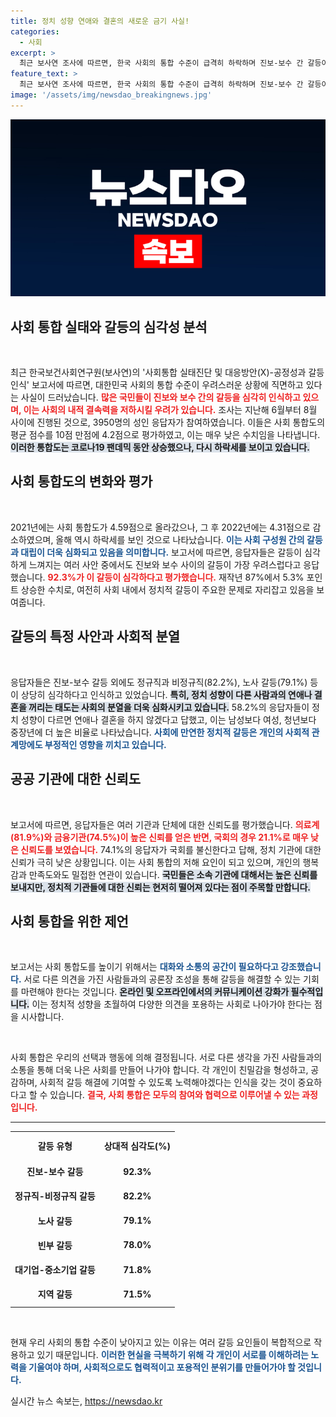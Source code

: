 ```yaml
---
title: 정치 성향 연애와 결혼의 새로운 금기 사실!
categories:
  - 사회
excerpt: >
  최근 보사연 조사에 따르면, 한국 사회의 통합 수준이 급격히 하락하며 진보-보수 간 갈등이 심화되고 있습니다. 10명 중 9명이 정치 성향 차이를 심각하게 느끼고, 절반은 연애도 거부한다고 답했습니다. 국회에 대한 불신도 74%에 달해, 사회 통합의 길은 더욱 멀어 보입니다.
feature_text: >
  최근 보사연 조사에 따르면, 한국 사회의 통합 수준이 급격히 하락하며 진보-보수 간 갈등이 심화되고 있습니다. 10명 중 9명이 정치 성향 차이를 심각하게 느끼고, 절반은 연애도 거부한다고 답했습니다. 국회에 대한 불신도 74%에 달해, 사회 통합의 길은 더욱 멀어 보입니다.
image: '/assets/img/newsdao_breakingnews.jpg'
---
```


<p><img src="/assets/img/newsdao_breakingnews.jpg" alt="pcversion 속보" /></p>

<h2 data-ke-size="size26">사회 통합 실태와 갈등의 심각성 분석</h2>

<p data-ke-size="size16">&nbsp;</p>

<p>최근 한국보건사회연구원(보사연)의 '사회통합 실태진단 및 대응방안(Ⅹ)-공정성과 갈등 인식' 보고서에 따르면, 대한민국 사회의 통합 수준이 우려스러운 상황에 직면하고 있다는 사실이 드러났습니다. <b><span style="color: #ee2323;">많은 국민들이 진보와 보수 간의 갈등을 심각히 인식하고 있으며, 이는 사회의 내적 결속력을 저하시킬 우려가 있습니다.</span></b> 조사는 지난해 6월부터 8월 사이에 진행된 것으로, 3950명의 성인 응답자가 참여하였습니다. 이들은 사회 통합도의 평균 점수를 10점 만점에 4.2점으로 평가하였고, 이는 매우 낮은 수치임을 나타냅니다. <b><span style="background-color: #21538527;">이러한 통합도는 코로나19 팬데믹 동안 상승했으나, 다시 하락세를 보이고 있습니다.</span></b> </p>

<h2 data-ke-size="size26">사회 통합도의 변화와 평가</h2>

<p data-ke-size="size16">&nbsp;</p>

<p>2021년에는 사회 통합도가 4.59점으로 올라갔으나, 그 후 2022년에는 4.31점으로 감소하였으며, 올해 역시 하락세를 보인 것으로 나타났습니다. <b><span style="color: #1a5490;">이는 사회 구성원 간의 갈등과 대립이 더욱 심화되고 있음을 의미합니다.</span></b> 보고서에 따르면, 응답자들은 갈등이 심각하게 느껴지는 여러 사안 중에서도 진보와 보수 사이의 갈등이 가장 우려스럽다고 응답했습니다. <b><span style="color: #ee2323;">92.3%가 이 갈등이 심각하다고 평가했습니다.</span></b> 재작년 87%에서 5.3% 포인트 상승한 수치로, 여전히 사회 내에서 정치적 갈등이 주요한 문제로 자리잡고 있음을 보여줍니다.</p>

<h2 data-ke-size="size26">갈등의 특정 사안과 사회적 분열</h2>

<p data-ke-size="size16">&nbsp;</p>

<p>응답자들은 진보-보수 갈등 외에도 정규직과 비정규직(82.2%), 노사 갈등(79.1%) 등이 상당히 심각하다고 인식하고 있었습니다. <b><span style="background-color: #21538527;">특히, 정치 성향이 다른 사람과의 연애나 결혼을 꺼리는 태도는 사회의 분열을 더욱 심화시키고 있습니다.</span></b> 58.2%의 응답자들이 정치 성향이 다르면 연애나 결혼을 하지 않겠다고 답했고, 이는 남성보다 여성, 청년보다 중장년에 더 높은 비율로 나타났습니다. <b><span style="color: #1a5490;">사회에 만연한 정치적 갈등은 개인의 사회적 관계망에도 부정적인 영향을 끼치고 있습니다.</span></b> </p>

<h2 data-ke-size="size26">공공 기관에 대한 신뢰도</h2>

<p data-ke-size="size16">&nbsp;</p>

<p>보고서에 따르면, 응답자들은 여러 기관과 단체에 대한 신뢰도를 평가했습니다. <b><span style="color: #ee2323;">의료계(81.9%)와 금융기관(74.5%)이 높은 신뢰를 얻은 반면, 국회의 경우 21.1%로 매우 낮은 신뢰도를 보였습니다.</span></b> 74.1%의 응답자가 국회를 불신한다고 답해, 정치 기관에 대한 신뢰가 극히 낮은 상황입니다. 이는 사회 통합의 저해 요인이 되고 있으며, 개인의 행복감과 만족도와도 밀접한 연관이 있습니다. <b><span style="background-color: #21538527;">국민들은 소속 기관에 대해서는 높은 신뢰를 보내지만, 정치적 기관들에 대한 신뢰는 현저히 떨어져 있다는 점이 주목할 만합니다.</span></b> </p>

<h2 data-ke-size="size26">사회 통합을 위한 제언</h2>

<p data-ke-size="size16">&nbsp;</p>

<p>보고서는 사회 통합도를 높이기 위해서는 <b><span style="color: #1a5490;">대화와 소통의 공간이 필요하다고 강조했습니다.</span></b> 서로 다른 의견을 가진 사람들과의 공론장 조성을 통해 갈등을 해결할 수 있는 기회를 마련해야 한다는 것입니다. <b><span style="background-color: #21538527;">온라인 및 오프라인에서의 커뮤니케이션 강화가 필수적입니다.</span></b> 이는 정치적 성향을 초월하여 다양한 의견을 포용하는 사회로 나아가야 한다는 점을 시사합니다. </p>

<p data-ke-size="size16">&nbsp;</p>

<p>사회 통합은 우리의 선택과 행동에 의해 결정됩니다. 서로 다른 생각을 가진 사람들과의 소통을 통해 더욱 나은 사회를 만들어 나가야 합니다. 각 개인이 친밀감을 형성하고, 공감하며, 사회적 갈등 해결에 기여할 수 있도록 노력해야겠다는 인식을 갖는 것이 중요하다고 할 수 있습니다. <b><span style="color: #ee2323;">결국, 사회 통합은 모두의 참여와 협력으로 이루어낼 수 있는 과정입니다.</span></b> </p>

<hr />

<table style="width: 100%; border-collapse: collapse;">
  <tr>
    <th style="text-align: center; height: 37px;">갈등 유형</th>
    <th style="text-align: center; height: 37px;">상대적 심각도(%)</th>
  </tr>
  <tr>
    <td style="text-align: center; height: 34px;"><b>진보-보수 갈등</b></td>
    <td style="text-align: center; height: 34px;"><b>92.3%</b></td>
  </tr>
  <tr>
    <td style="text-align: center; height: 34px;"><b>정규직-비정규직 갈등</b></td>
    <td style="text-align: center; height: 34px;"><b>82.2%</b></td>
  </tr>
  <tr>
    <td style="text-align: center; height: 34px;"><b>노사 갈등</b></td>
    <td style="text-align: center; height: 34px;"><b>79.1%</b></td>
  </tr>
  <tr>
    <td style="text-align: center; height: 34px;"><b>빈부 갈등</b></td>
    <td style="text-align: center; height: 34px;"><b>78.0%</b></td>
  </tr>
  <tr>
    <td style="text-align: center; height: 34px;"><b>대기업-중소기업 갈등</b></td>
    <td style="text-align: center; height: 34px;"><b>71.8%</b></td>
  </tr>
  <tr>
    <td style="text-align: center; height: 34px;"><b>지역 갈등</b></td>
    <td style="text-align: center; height: 34px;"><b>71.5%</b></td>
  </tr>
</table> 

<p data-ke-size="size16">&nbsp;</p>

<p>현재 우리 사회의 통합 수준이 낮아지고 있는 이유는 여러 갈등 요인들이 복합적으로 작용하고 있기 때문입니다. <b><span style="color: #1a5490;">이러한 현실을 극복하기 위해 각 개인이 서로를 이해하려는 노력을 기울여야 하며, 사회적으로도 협력적이고 포용적인 분위기를 만들어가야 할 것입니다.</span></b></p>
실시간 뉴스 속보는, <a href="https://newsdao.kr" rel="dofollow">https://newsdao.kr</a>


